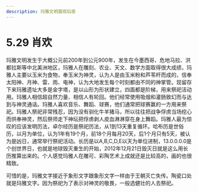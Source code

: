 ```yaml
---
description: 玛雅文明展观后感
---
```


# 5.29 肖欢

玛雅文明发生于大概公元前200年到公元900年，发生在今墨西哥、危地马拉、洪都拉斯等中北美洲地区，玛雅人在雕刻、农业、天文、数学方面取得很大成绩，玛雅人主要以玉米为食物，奉玉米为神灵，认为人是由玉米粉和芦苇杆而成的，信奉太阳神、月神、雷、雨、电神，认为大地发生每个时刻都由不同的神掌管。现留存下来玛雅遗址大多是金字塔，是以山形为形状建立，四面都是阶梯，用来祭祀活动用。玛雅人相信超自然力量、相信人有轮回。他们经常使用吸烟和灌肠致幻而与达到与神灵通话。玛雅人喜欢音乐、舞蹈、球赛，他们通常把球赛赢的一方用来祭祀。玛雅人祭祀非常残忍，因为没有驯化牛羊猪马，所以往往把战争俘虏当场挖心而供奉神灵，然后祭师走下神坛把俘虏剥人皮血淋淋穿在身上舞蹈。玛雅人最为惊叹的应该发明历法，卓尔经历是祭祀历法，从1到13天重复循环。哈布历是世俗历，以月为单位，认为1年有19个月，前18个月每月20天，后1个月只有5天，被认为是凶日，通常举行祭祀活动。长历是以A,B,C,D,E以天为单位进制，13.0.0.0.0是个创世界日，也就是地球毁灭重生的开始，2012年12月21日毁灭日就是这么用长历推算出来的。个人感觉玛雅人在雕可、彩陶艺术上成就还是比较高的，画的也很精致。

可惜的是，玛雅文字接近于象形文字跟象形文字一样由于王朝灭亡失传。陶瓷口处就是玛雅文字。因为祭祀为了表示对神灵的敬畏，一般选健壮的人去祭祀。  
  


